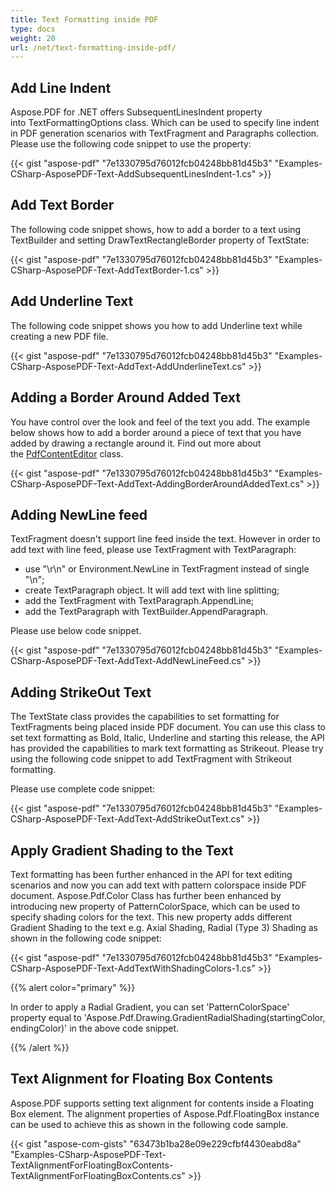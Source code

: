 ```yaml
---
title: Text Formatting inside PDF
type: docs
weight: 20
url: /net/text-formatting-inside-pdf/
---
```


## **Add Line Indent**
Aspose.PDF for .NET offers SubsequentLinesIndent property into TextFormattingOptions class. Which can be used to specify line indent in PDF generation scenarios with TextFragment and Paragraphs collection. Please use the following code snippet to use the property:

{{< gist "aspose-pdf" "7e1330795d76012fcb04248bb81d45b3" "Examples-CSharp-AsposePDF-Text-AddSubsequentLinesIndent-1.cs" >}}
## **Add Text Border**
The following code snippet shows, how to add a border to a text using TextBuilder and setting DrawTextRectangleBorder property of TextState:

{{< gist "aspose-pdf" "7e1330795d76012fcb04248bb81d45b3" "Examples-CSharp-AsposePDF-Text-AddTextBorder-1.cs" >}}
## **Add Underline Text**
The following code snippet shows you how to add Underline text while creating a new PDF file.

{{< gist "aspose-pdf" "7e1330795d76012fcb04248bb81d45b3" "Examples-CSharp-AsposePDF-Text-AddText-AddUnderlineText.cs" >}}
## **Adding a Border Around Added Text**
You have control over the look and feel of the text you add. The example below shows how to add a border around a piece of text that you have added by drawing a rectangle around it. Find out more about the [PdfContentEditor](https://apireference.aspose.com/pdf/net/aspose.pdf.facades/pdfcontenteditor) class.

{{< gist "aspose-pdf" "7e1330795d76012fcb04248bb81d45b3" "Examples-CSharp-AsposePDF-Text-AddText-AddingBorderAroundAddedText.cs" >}}
## **Adding NewLine feed**
TextFragment doesn't support line feed inside the text. However in order to add text with line feed, please use TextFragment with TextParagraph:

- use "\r\n" or Environment.NewLine in TextFragment instead of single "\n";
- create TextParagraph object. It will add text with line splitting;
- add the TextFragment with TextParagraph.AppendLine;
- add the TextParagraph with TextBuilder.AppendParagraph.

Please use below code snippet.

{{< gist "aspose-pdf" "7e1330795d76012fcb04248bb81d45b3" "Examples-CSharp-AsposePDF-Text-AddText-AddNewLineFeed.cs" >}}
## **Adding StrikeOut Text**
The TextState class provides the capabilities to set formatting for TextFragments being placed inside PDF document. You can use this class to set text formatting as Bold, Italic, Underline and starting this release, the API has provided the capabilities to mark text formatting as Strikeout. Please try using the following code snippet to add TextFragment with Strikeout formatting.

Please use complete code snippet:

{{< gist "aspose-pdf" "7e1330795d76012fcb04248bb81d45b3" "Examples-CSharp-AsposePDF-Text-AddText-AddStrikeOutText.cs" >}}
## **Apply Gradient Shading to the Text**
Text formatting has been further enhanced in the API for text editing scenarios and now you can add text with pattern colorspace inside PDF document. Aspose.Pdf.Color Class has further been enhanced by introducing new property of PatternColorSpace, which can be used to specify shading colors for the text. This new property adds different Gradient Shading to the text e.g. Axial Shading, Radial (Type 3) Shading as shown in the following code snippet:



{{< gist "aspose-pdf" "7e1330795d76012fcb04248bb81d45b3" "Examples-CSharp-AsposePDF-Text-AddTextWithShadingColors-1.cs" >}}

{{% alert color="primary" %}}

In order to apply a Radial Gradient, you can set 'PatternColorSpace' property equal to 'Aspose.Pdf.Drawing.GradientRadialShading(startingColor, endingColor)' in the above code snippet.

{{% /alert %}}
## **Text Alignment for Floating Box Contents**


Aspose.PDF supports setting text alignment for contents inside a Floating Box element. The alignment properties of Aspose.Pdf.FloatingBox instance can be used to achieve this as shown in the following code sample.

{{< gist "aspose-com-gists" "63473b1ba28e09e229cfbf4430eabd8a" "Examples-CSharp-AsposePDF-Text-TextAlignmentForFloatingBoxContents-TextAlignmentForFloatingBoxContents.cs" >}}
